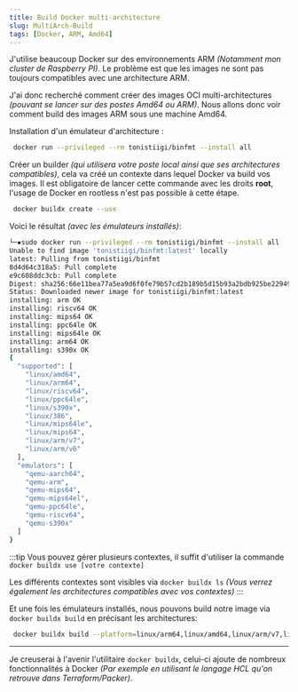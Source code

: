 ```yaml
---
title: Build Docker multi-architecture
slug: MultiArch-Build
tags: [Docker, ARM, Amd64]
---
```


J'utilise beaucoup Docker sur des environnements ARM *(Notamment mon cluster de Raspberry PI)*. Le problème est que les images ne sont pas toujours compatibles avec une architecture ARM.

J'ai donc recherché comment créer des images OCI multi-architectures *(pouvant se lancer sur des postes Amd64 ou ARM)*. Nous allons donc voir comment build des images ARM sous une machine Amd64.

Installation d'un émulateur d'architecture :

```bash
 docker run --privileged --rm tonistiigi/binfmt --install all
```

Créer un builder *(qui utilisera votre poste local ainsi que ses architectures compatibles)*, cela va créé un contexte dans lequel Docker va build vos images. Il est obligatoire de lancer cette commande avec les droits **root**, l'usage de Docker en rootless n'est pas possible à cette étape.

```bash
 docker buildx create --use
```

Voici le résultat *(avec les émulateurs installés)*:

```bash
└─▪sudo docker run --privileged --rm tonistiigi/binfmt --install all 
Unable to find image 'tonistiigi/binfmt:latest' locally
latest: Pulling from tonistiigi/binfmt
8d4d64c318a5: Pull complete 
e9c608ddc3cb: Pull complete 
Digest: sha256:66e11bea77a5ea9d6f0fe79b57cd2b189b5d15b93a2bdb925be22949232e4e55
Status: Downloaded newer image for tonistiigi/binfmt:latest
installing: arm OK
installing: riscv64 OK
installing: mips64 OK
installing: ppc64le OK
installing: mips64le OK
installing: arm64 OK
installing: s390x OK
{
  "supported": [
    "linux/amd64",
    "linux/arm64",
    "linux/riscv64",
    "linux/ppc64le",
    "linux/s390x",
    "linux/386",
    "linux/mips64le",
    "linux/mips64",
    "linux/arm/v7",
    "linux/arm/v6"
  ],
  "emulators": [
    "qemu-aarch64",
    "qemu-arm",
    "qemu-mips64",
    "qemu-mips64el",
    "qemu-ppc64le",
    "qemu-riscv64",
    "qemu-s390x"
  ]
}
```

:::tip
Vous pouvez gérer plusieurs contextes, il suffit d'utiliser la commande `docker buildx use [votre contexte]`

Les différents contextes sont visibles via `docker buildx ls` *(Vous verrez également les architectures compatibles avec vos contextes)*
:::

Et une fois les émulateurs installés, nous pouvons build notre image via `docker buildx build` en précisant les architectures:

```bash
 docker buildx build --platform=linux/arm64,linux/amd64,linux/arm/v7,linux/arm/v6 -t localhost:5000/test . --push
```

---
Je creuserai à l'avenir l'utilitaire `docker buildx`, celui-ci ajoute de nombreux fonctionnalités à Docker *(Par exemple en utilisant le langage HCL qu'on retrouve dans Terraform/Packer)*.
